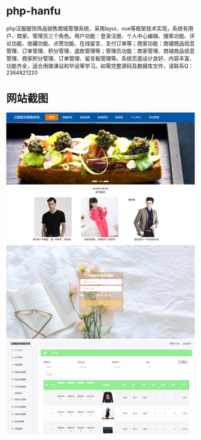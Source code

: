 # php-hanfu
php汉服服饰饰品销售商城管理系统，采用layui、vue等框架技术实现，系统有用户、商家、管理员三个角色。用户功能：登录注册、个人中心编辑、搜索功能、评论功能、收藏功能、点赞功能、在线留言、支付订单等；商家功能：商铺商品信息管理、订单管理、积分管理、退款管理等；管理员功能：商家管理、商铺商品信息管理、商家积分管理、订单管理、留言板管理等。系统页面设计良好、内容丰富、功能齐全，适合用做课设和毕设等学习。如需完整源码及数据库文件，请联系Q：2364821220
# 网站截图
![image](https://github.com/hzl0898/php-hanfu/blob/main/网站首页.png)
![image](https://github.com/hzl0898/php-hanfu/blob/main/后台登录.png)
![image](https://github.com/hzl0898/php-hanfu/blob/main/后台订单信息管理.png)
